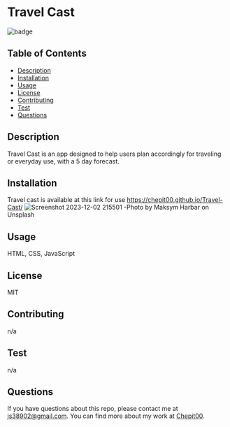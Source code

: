 # Travel Cast

![badge](https://img.shields.io/badge/license-MIT-blue.svg)

## Table of Contents

- [Description](#description)
- [Installation](#installation)
- [Usage](#usage)
- [License](#license)
- [Contributing](#contributing)
- [Test](#test)
- [Questions](#questions)

## Description

Travel Cast is an app designed to help users plan accordingly for traveling or everyday use, with a 5 day forecast.

## Installation

Travel cast is available at this link for use https://chepit00.github.io/Travel-Cast/
![Screenshot 2023-12-02 215501](https://github.com/Chepit00/Travel-Cast/assets/144062349/1311a93b-d24f-457c-b92b-5c91c3cf0e4a)
-Photo by Maksym Harbar on Unsplash

## Usage

HTML, CSS, JavaScript

## License

MIT

## Contributing

n/a

## Test

n/a

## Questions

If you have questions about this repo, please contact me at js38902@gmail.com. You can find more about my work at [Chepit00](https://github.com/Chepit00/).
